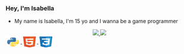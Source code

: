 ### Hey, I'm Isabella 

- My name is Isabella, I'm 15 yo and I wanna be a game programmer

<div align="center">
  <a href="https://github.com/isabbellab">
  <img height="180em" src="https://github-readme-stats.vercel.app/api?username=isabbellab&show_icons=true&theme=dracula&include_all_commits=true&count_private=true"/>
  <img height="180em" src="https://github-readme-stats.vercel.app/api/top-langs/?username=isabbellab&layout=compact&langs_count=7&theme=dracula"/>
</div>

  <img align="center" alt="Rafa-Python" height="30" width="40" src="https://raw.githubusercontent.com/devicons/devicon/master/icons/python/python-original.svg">
  <img align="center" alt="Rafa-HTML" height="30" width="40" src="https://raw.githubusercontent.com/devicons/devicon/master/icons/html5/html5-original.svg">
  <img align="center" alt="Rafa-CSS" height="30" width="40" src="https://raw.githubusercontent.com/devicons/devicon/master/icons/css3/css3-original.svg">

</div>

  

  ##

